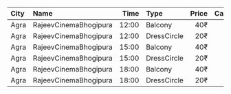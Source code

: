 | City | Name                  |  Time | Type        | Price | Capacity | Booked |
| :--- | :-------------------- | ----: | :---------- | ----: | -------: | -----: |
| Agra | RajeevCinemaBhogipura | 12:00 | Balcony     |   40₹ |      280 |    224 |
| Agra | RajeevCinemaBhogipura | 12:00 | DressCircle |   20₹ |      660 |    600 |
| Agra | RajeevCinemaBhogipura | 15:00 | Balcony     |   40₹ |      280 |    224 |
| Agra | RajeevCinemaBhogipura | 15:00 | DressCircle |   20₹ |      660 |    600 |
| Agra | RajeevCinemaBhogipura | 18:00 | Balcony     |   40₹ |      280 |    224 |
| Agra | RajeevCinemaBhogipura | 18:00 | DressCircle |   20₹ |      660 |    601 |